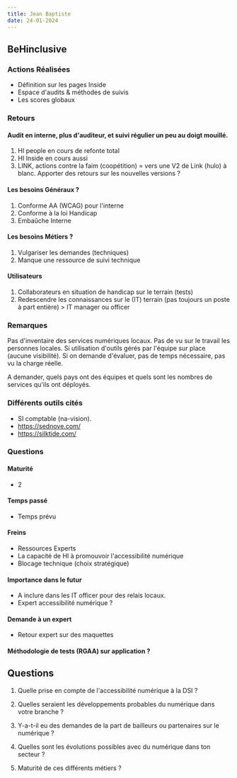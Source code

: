 ```yaml
---
title: Jean Baptiste
date: 24-01-2024
---
```


## BeHinclusive

### Actions Réalisées

 - Définition sur les pages Inside
 - Espace d'audits & méthodes de suivis
 - Les scores globaux

### Retours

#### Audit en interne, plus d'auditeur, et suivi régulier un peu au doigt mouillé. 

  1. HI people en cours de refonte total
  1. HI Inside en cours aussi
  1. LINK, actions contre la faim (coopétition) = vers une V2 de Link (hulo) à blanc. Apporter des retours sur les nouvelles versions ?

#### Les besoins Généraux ?
  1. Conforme AA (WCAG) pour l'interne
  1. Conforme à la loi Handicap
  1. Embaûche Interne  

#### Les besoins Métiers ?
  1. Vulgariser les demandes (techniques)
  1. Manque une ressource de suivi technique

#### Utilisateurs
  1. Collaborateurs en situation de handicap sur le terrain (tests)
  1. Redescendre les connaissances sur le (IT) terrain (pas toujours un poste à part entière) > IT manager ou officer


### Remarques 
 Pas d'inventaire des services numériques locaux. 
 Pas de vu sur le travail les personnes locales. 
 Si utilisation d'outils gérés par l'équipe sur place (aucune visibilité). 
 Si on demande d'évaluer, pas de temps nécessaire, pas vu la charge réelle.

 A demander, quels pays ont des équipes et quels sont les nombres de services qu'ils ont déployés.

### Différents outils cités
 - SI comptable (na-vision). 
 - https://sednove.com/
 - https://silktide.com/

### Questions

#### Maturité
 - 2

#### Temps passé
 - Temps prévu

#### Freins
 - Ressources Experts
 - La capacité de HI à promouvoir l'accessibilité numérique
 - Blocage technique (choix stratégique)  

#### Importance dans le futur
 - A inclure dans les IT officer pour des relais locaux.
 - Expert accessibilité numérique ?

#### Demande à un expert
 - Retour expert sur des maquettes

####  Méthodologie de tests (RGAA) sur application ?









## Questions

1.  Quelle prise en compte de l'accessibilité numérique à la DSI ?


1.  Quelles seraient les développements probables du numérique dans votre branche ?

1.  Y-a-t-il eu des demandes de la part de bailleurs ou partenaires sur le numérique ?

1.  Quelles sont les évolutions possibles avec du numérique dans ton secteur ?

1.  Maturité de ces différents métiers ?
